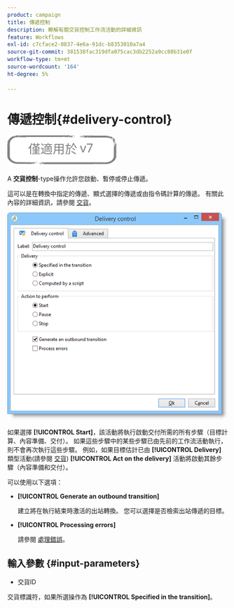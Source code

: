 ```yaml
---
product: campaign
title: 傳遞控制
description: 瞭解有關交貨控制工作流活動的詳細資訊
feature: Workflows
exl-id: c7cface2-0837-4e6a-91dc-b8353010a7a4
source-git-commit: 381538fac319dfa075cac3db2252a9cc80b31e0f
workflow-type: tm+mt
source-wordcount: '164'
ht-degree: 5%

---
```


# 傳遞控制{#delivery-control}

![](../../assets/v7-only.svg)

A **交貨控制**-type操作允許您啟動、暫停或停止傳遞。

這可以是在轉換中指定的傳遞、顯式選擇的傳遞或由指令碼計算的傳遞。 有關此內容的詳細資訊，請參閱 [交貨](delivery.md)。

![](assets/edit_diffusion_act.png)

如果選擇 **[!UICONTROL Start]**，該活動將執行啟動交付所需的所有步驟（目標計算、內容準備、交付）。 如果這些步驟中的某些步驟已由先前的工作流活動執行，則不會再次執行這些步驟。 例如，如果目標估計已由 **[!UICONTROL Delivery]** 類型活動(請參閱 [交貨](delivery.md)) **[!UICONTROL Act on the delivery]** 活動將啟動其餘步驟（內容準備和交付）。

可以使用以下選項：

* **[!UICONTROL Generate an outbound transition]**

   建立將在執行結束時激活的出站轉換。 您可以選擇是否檢索出站傳遞的目標。

* **[!UICONTROL Processing errors]**

   請參閱 [處理錯誤](monitoring-workflow-execution.md#processing-errors)。

## 輸入參數 {#input-parameters}

* 交貨ID

交貨標識符，如果所選操作為 **[!UICONTROL Specified in the transition]**。
